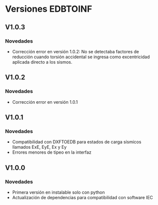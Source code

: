 # Versiones EDBTOINF

## V1.0.3

### Novedades

- Corrección error en versión 1.0.2: No se detectaba factores de reducción cuando torsión accidental se ingresa como excentricidad aplicada directo a los sismos.

## V1.0.2

### Novedades

- Corrección error en versión 1.0.1

## V1.0.1

### Novedades

- Compatibilidad con DXFTOEDB para estados de carga sísmicos llamados ExE, EyE, Ex y Ey
- Errores menores de tipeo en la interfaz

## V1.0.0

### Novedades

- Primera versión en instalable solo con python
- Actualización de dependencias para compatibilidad con software IEC
